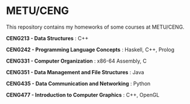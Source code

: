 # METU/CENG
This repository contains my homeworks of some courses at METU/CENG.

  **CENG213 - Data Structures** : C++
  
  **CENG242 - Programming Language Concepts** : Haskell, C++, Prolog
  
  **CENG331 - Computer Organization** : x86-64 Assembly, C
   
  **CENG351 - Data Management and File Structures** : Java

  **CENG435 - Data Communication and Networking** : Python
  
  **CENG477 - Introduction to Computer Graphics** : C++, OpenGL
  
  
